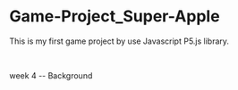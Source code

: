 # Game-Project_Super-Apple

<p>This is my first game project by use Javascript P5.js library.</p><br>
<p>week 4 -- Background </p>
